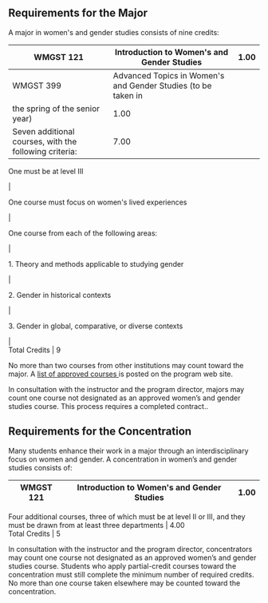 ##  Requirements for the Major

A major in women's and gender studies consists of nine credits:

WMGST 121  |  Introduction to Women's and Gender Studies  |  1.00  
---|---|---  
WMGST 399  |  Advanced Topics in Women's and Gender Studies (to be taken in
the spring of the senior year)  |  1.00  
Seven additional courses, with the following criteria:  |  7.00  
  
One must be at level III

|  
  
One course must focus on women's lived experiences

|  
  
One course from each of the following areas:

|  
  
1\. Theory and methods applicable to studying gender

|  
  
2\. Gender in historical contexts

|  
  
3\. Gender in global, comparative, or diverse contexts

|  
Total Credits  |  9  
  
No more than two courses from other institutions may count toward the major. A
[ list of approved courses ](http://wp.stolaf.edu/womens-gender-studies/) is
posted on the program web site.

In consultation with the instructor and the program director, majors may count
one course not designated as an approved women’s and gender studies course.
This process requires a completed contract..

##  Requirements for the Concentration

Many students enhance their work in a major through an interdisciplinary focus
on women and gender. A concentration in women’s and gender studies consists
of:

WMGST 121  |  Introduction to Women's and Gender Studies  |  1.00  
---|---|---  
Four additional courses, three of which must be at level II or III, and they
must be drawn from at least three departments  |  4.00  
Total Credits  |  5  
  
In consultation with the instructor and the program director, concentrators
may count one course not designated as an approved women’s and gender studies
course. Students who apply partial-credit courses toward the concentration
must still complete the minimum number of required credits. No more than one
course taken elsewhere may be counted toward the concentration.

